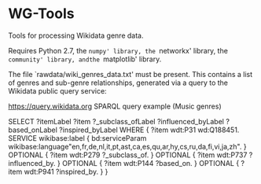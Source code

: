 # WG-Tools

Tools for processing Wikidata genre data. 

Requires Python 2.7, the `numpy' library, the `networkx' library, the `community' library, andthe `matplotlib' library. 

The file `rawdata/wiki_genres_data.txt' must be present. 
This contains a list of genres and sub-genre relationships, generated via a query to the Wikidata public query service: 

https://query.wikidata.org
SPARQL query example (Music genres)

SELECT ?itemLabel ?item ?_subclass_ofLabel ?influenced_byLabel ?based_onLabel ?inspired_byLabel
WHERE {
  ?item wdt:P31 wd:Q188451.
  SERVICE wikibase:label { bd:serviceParam wikibase:language"en,fr,de,nl,it,pt,ast,ca,es,qu,ar,hy,cs,ru,da,fi,vi,ja,zh". }
  OPTIONAL { ?item wdt:P279 ?_subclass_of. }
  OPTIONAL { ?item wdt:P737 ?influenced_by. }
  OPTIONAL { ?item wdt:P144 ?based_on. }
  OPTIONAL { ?item wdt:P941 ?inspired_by. }
}


